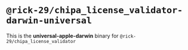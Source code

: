 # `@rick-29/chipa_license_validator-darwin-universal`

This is the **universal-apple-darwin** binary for `@rick-29/chipa_license_validator`

